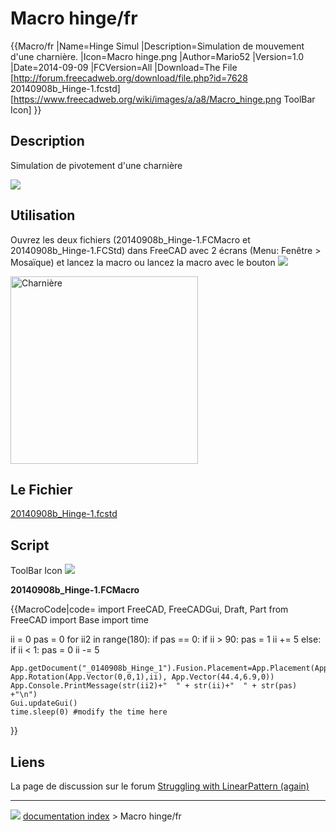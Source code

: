 # Macro hinge/fr
{{Macro/fr
|Name=Hinge Simul
|Description=Simulation de mouvement d'une charnière.
|Icon=Macro hinge.png
|Author=Mario52
|Version=1.0
|Date=2014-09-09
|FCVersion=All
|Download=The File [http://forum.freecadweb.org/download/file.php?id=7628 20140908b_Hinge-1.fcstd]<br />[https://www.freecadweb.org/wiki/images/a/a8/Macro_hinge.png ToolBar Icon]
}}

## Description

Simulation de pivotement d\'une charnière

![](images/Hing_00.gif ) 

## Utilisation

Ouvrez les deux fichiers (20140908b_Hinge-1.FCMacro et 20140908b_Hinge-1.FCStd) dans FreeCAD avec 2 écrans (Menu: Fenêtre \> Mosaïque) et lancez la macro ou lancez la macro avec le bouton ![](images/Std_DlgMacroExecuteDirect.svg )

<img alt="Charnière" src=images/Hing_01.png  style="width:300px;">

## Le Fichier 

[20140908b_Hinge-1.fcstd](http://forum.freecadweb.org/download/file.php?id=7628)

## Script

ToolBar Icon ![](images/Macro_hinge.png )

**20140908b_Hinge-1.FCMacro**


{{MacroCode|code=
import FreeCAD, FreeCADGui, Draft, Part
from FreeCAD import Base
import time

ii = 0
pas = 0
for ii2 in range(180):
    if pas == 0:
        if ii > 90:
            pas = 1
        ii += 5
    else:
        if ii < 1:
            pas = 0
        ii -= 5
   
    App.getDocument("_0140908b_Hinge_1").Fusion.Placement=App.Placement(App.Vector(0,0,0), App.Rotation(App.Vector(0,0,1),ii), App.Vector(44.4,6.9,0))
    App.Console.PrintMessage(str(ii2)+"  " + str(ii)+"  " + str(pas) +"\n")
    Gui.updateGui()
    time.sleep(0) #modify the time here

}}

## Liens

La page de discussion sur le forum [Struggling with LinearPattern (again)](http://forum.freecadweb.org/viewtopic.php?f=3&t=7606&p=62086#p62086)



---
![](images/Right_arrow.png) [documentation index](../README.md) > Macro hinge/fr

